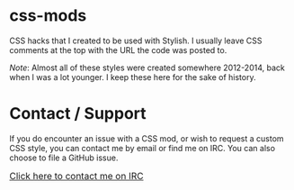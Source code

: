 css-mods
========

CSS hacks that I created to be used with Stylish. I usually leave CSS comments at the top with the URL the code was posted to.

*Note*: Almost all of these styles were created somewhere 2012-2014, back when I was a lot younger. I keep these here for the sake of history.

Contact / Support
=================
If you do encounter an issue with a CSS mod, or wish to request a custom CSS style, you can contact me by email or find me on IRC. You can also choose to file a GitHub issue.

<a href="https://www.techtronix.net/chat" target="_blank"><span style="font-size: 12pt;">Click here to contact me on IRC</span></a>
